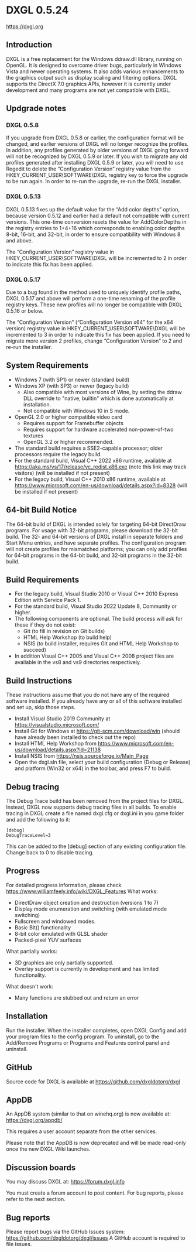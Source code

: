 <!--Please enable Word Wrap in Notepad to view this document.-->
# DXGL 0.5.24
https://dxgl.org

## Introduction
DXGL is a free replacement for the Windows ddraw.dll library, running on OpenGL. It is designed to overcome driver bugs, particularly in Windows Vista and newer operating systems. It also adds various enhancements to the graphics output such as display scaling and filtering options. DXGL supports the DirectX 7.0 graphics APIs, however it is currently under development and many programs are not yet compatible with DXGL.

## Updgrade notes
### DXGL 0.5.8
If you upgrade from DXGL 0.5.8 or earlier, the configuration format will be changed, and earlier versions of DXGL will no longer recognize the profiles. In addition, any profiles generated by older versions of DXGL going forward will not be recognized by DXGL 0.5.9 or later. If you wish to migrate any old profiles generated after installing DXGL 0.5.9 or later, you will need to use Regedit to delete the “Configuration Version” registry value from the HKEY_CURRENT_USER\SOFTWARE\DXGL registry key to force the upgrade to be run again.  In order to re-run the upgrade, re-run the DXGL installer.

### DXGL 0.5.13
DXGL 0.5.13 fixes up the default value for the “Add color depths” option, because version 0.5.12 and earlier had a default not compatible with current versions.  This one-time conversion resets the value for AddColorDepths in the registry entries to 1+4+16 which corresponds to enabling color depths 8-bit, 16-bit, and 32-bit, in order to ensure compatibility with Windows 8 and above.

The “Configuration Version” registry value in HKEY_CURRENT_USER\SOFTWARE\DXGL will be incremented to 2 in order to indicate this fix has been applied.

### DXGL 0.5.17
Due to a bug found in the method used to uniquely identify profile paths, DXGL 0.5.17 and above will perform a one-time renaming of the profile registry keys.  These new profiles will no longer be compatible with DXGL 0.5.16 or below.

The “Configuration Version” (“Configuration Version x64” for the x64 version) registry value in HKEY_CURRENT_USER\SOFTWARE\DXGL will be incremented to 3 in order to indicate this fix has been applied.  If you need to migrate more version 2 profiles, change “Configuration Version” to 2 and re-run the installer.

## System Requirements

* Windows 7 (with SP1) or newer (standard build)
* Windows XP (with SP3) or newer (legacy build)
  * Also compatible with most versions of Wine, by setting the ddraw DLL override to "native, builtin" which is done automatically at installation.
  * Not compatible with Windows 10 in S mode.
* OpenGL 2.0 or higher compatible video card
  * Requires support for Framebuffer objects
  * Requires support for hardware accelerated non-power-of-two textures
  * OpenGL 3.2 or higher recommended.
* The standard build requires a SSE2-capable processor; older processors require the legacy build.
* For the standard build, Visual C++ 2022 x86 runtime, available at https://aka.ms/vs/17/release/vc_redist.x86.exe (note this link may track visitors) (will be installed if not present)
* For the legacy build, Visual C++ 2010 x86 runtime, available at https://www.microsoft.com/en-us/download/details.aspx?id=8328 (will be installed if not present)

## 64-bit Build Notice
The 64-bit build of DXGL is intended solely for targeting 64-bit DirectDraw programs.  For usage with 32-bit programs, please download the 32-bit build.  The 32- and 64-bit versions of DXGL install in separate folders and Start Menu entries, and have separate profiles.  The configuration program will not create profiles for mismatched platforms; you can only add profiles for 64-bit programs in the 64-bit build, and 32-bit programs in the 32-bit build.

## Build Requirements
* For the legacy build, Visual Studio 2010 or Visual C++ 2010 Express Edition with Service Pack 1.
* For the standard build, Visual Studio 2022 Update 8, Community or higher.
* The following components are optional.  The build process will ask for these if they do not exist:
  * Git (to fill in revision on Git builds)
  * HTML Help Workshop (to build help)
  * NSIS (to build installer, requires Git and HTML Help Workshop to succeed)
* In addition Visual C++ 2005 and Visual C++ 2008 project files are available in the vs8 and vs9 directories respectively.

## Build Instructions
These instructions assume that you do not have any of the required software installed. If you already have any or all of this software installed and set up, skip those steps.

* Install Visual Studio 2019 Community at https://visualstudio.microsoft.com/
* Install Git for Windows at https://git-scm.com/download/win (should have already been installed to check out the repo)
* Install HTML Help Workshop from https://www.microsoft.com/en-us/download/details.aspx?id=21138
* Install NSIS from https://nsis.sourceforge.io/Main_Page
* Open the dxgl.sln file, select your build configuration (Debug or Release) and platform (Win32 or x64) in the toolbar, and press F7 to build.

## Debug tracing
The Debug Trace build has been removed from the project files for DXGL.  Instead, DXGL now supports debug tracing files in all builds.  To enable tracing in DXGL create a file named dxgl.cfg or dxgl.ini in you game folder and add the following to it:
```
[debug]
DebugTraceLevel=3
```
This can be added to the [debug] section of any existing configuration file.  Change back to 0 to disable tracing.

## Progress
For detailed progress information, please check https://www.williamfeely.info/wiki/DXGL_Features
What works:

* DirectDraw object creation and destruction (versions 1 to 7)
* Display mode enumeration and switching (with emulated mode switching)
* Fullscreen and windowed modes.
* Basic Blt() functionality
* 8-bit color emulated with GLSL shader
* Packed-pixel YUV surfaces

What partially works:

* 3D graphics are only partially supported.
* Overlay support is currently in development and has limited functionality.

What doesn't work:

* Many functions are stubbed out and return an error

## Installation

Run the installer.  When the installer completes, open DXGL Config and add your program files to the config program.
To uninstall, go to the Add/Remove Programs or Programs and Features control panel and uninstall.

## GitHub

Source code for DXGL is available at https://github.com/dxgldotorg/dxgl

## AppDB

An AppDB system (similar to that on winehq.org) is now available at:
https://dxgl.org/appdb/

This requires a user account separate from the other services.

Please note that the AppDB is now deprecated and will be made read-only once the new DXGL Wiki launches.

## Discussion boards

You may discuss DXGL at:
https://forum.dxgl.info

You must create a forum account to post content.  For bug reports, please refer to the next section.

## Bug reports

Please report bugs via the GitHub Issues system:
https://github.com/dxgldotorg/dxgl/issues
A GitHub account is required to file issues.
